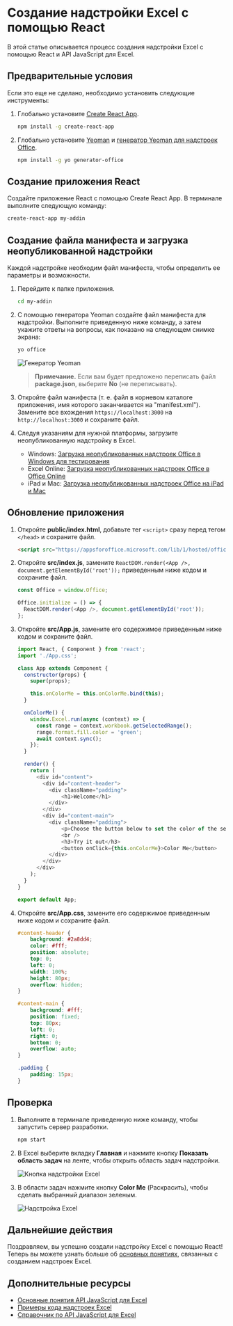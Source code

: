 # <a name="build-an-excel-add-in-using-react"></a>Создание надстройки Excel с помощью React

В этой статье описывается процесс создания надстройки Excel с помощью React и API JavaScript для Excel.

## <a name="prerequisites"></a>Предварительные условия

Если это еще не сделано, необходимо установить следующие инструменты:

1. Глобально установите [Create React App](https://github.com/facebookincubator/create-react-app).

    ```bash
    npm install -g create-react-app
    ```

2. Глобально установите [Yeoman](https://github.com/yeoman/yo) и [генератор Yeoman для надстроек Office](https://github.com/OfficeDev/generator-office).

    ```bash
    npm install -g yo generator-office
    ```

## <a name="generate-a-new-react-app"></a>Создание приложения React

Создайте приложение React с помощью Create React App. В терминале выполните следующую команду:

```bash
create-react-app my-addin
```

## <a name="generate-the-manifest-file-and-sideload-the-add-in"></a>Создание файла манифеста и загрузка неопубликованной надстройки

Каждой надстройке необходим файл манифеста, чтобы определить ее параметры и возможности.

1. Перейдите к папке приложения.

    ```bash
    cd my-addin
    ```

2. С помощью генератора Yeoman создайте файл манифеста для надстройки. Выполните приведенную ниже команду, а затем укажите ответы на вопросы, как показано на следующем снимке экрана:

    ```bash
    yo office
    ```
    ![Генератор Yeoman](../images/yo-office.png)
    >**Примечание.** Если вам будет предложено переписать файл **package.json**, выберите **No** (не переписывать).

3. Откройте файл манифеста (т. е. файл в корневом каталоге приложения, имя которого заканчивается на "manifest.xml"). Замените все вхождения `https://localhost:3000` на `http://localhost:3000` и сохраните файл.

4. Следуя указаниям для нужной платформы, загрузите неопубликованную надстройку в Excel.

    - Windows: [Загрузка неопубликованных надстроек Office в Windows для тестирования](../testing/create-a-network-shared-folder-catalog-for-task-pane-and-content-add-ins.md)
    - Excel Online: [Загрузка неопубликованных надстроек Office в Office Online](../testing/sideload-office-add-ins-for-testing.md#sideload-an-office-add-in-on-office-online)
    - iPad и Mac: [Загрузка неопубликованных надстроек Office на iPad и Mac](../testing/sideload-an-office-add-in-on-ipad-and-mac.md)

## <a name="update-the-app"></a>Обновление приложения

1. Откройте **public/index.html**, добавьте тег `<script>` сразу перед тегом `</head>` и сохраните файл.

    ```html
    <script src="https://appsforoffice.microsoft.com/lib/1/hosted/office.js"></script>
    ```

2. Откройте **src/index.js**, замените `ReactDOM.render(<App />, document.getElementById('root'));` приведенным ниже кодом и сохраните файл. 

    ```typescript
    const Office = window.Office;
    
    Office.initialize = () => {
      ReactDOM.render(<App />, document.getElementById('root'));
    };
    ```

3. Откройте **src/App.js**, замените его содержимое приведенным ниже кодом и сохраните файл. 

    ```js
    import React, { Component } from 'react';
    import './App.css';

    class App extends Component {
      constructor(props) {
        super(props);

        this.onColorMe = this.onColorMe.bind(this);
      }

      onColorMe() {
        window.Excel.run(async (context) => {
          const range = context.workbook.getSelectedRange();
          range.format.fill.color = 'green';
          await context.sync();
        });
      }

      render() {
        return (
          <div id="content">
            <div id="content-header">
              <div className="padding">
                  <h1>Welcome</h1>
              </div>
            </div>
            <div id="content-main">
              <div className="padding">
                  <p>Choose the button below to set the color of the selected range to green.</p>
                  <br />
                  <h3>Try it out</h3>
                  <button onClick={this.onColorMe}>Color Me</button>
              </div>
            </div>
          </div>
        );
      }
    }

    export default App;
    ```

4. Откройте **src/App.css**, замените его содержимое приведенным ниже кодом и сохраните файл. 

    ```css
    #content-header {
        background: #2a8dd4;
        color: #fff;
        position: absolute;
        top: 0;
        left: 0;
        width: 100%;
        height: 80px; 
        overflow: hidden;
    }

    #content-main {
        background: #fff;
        position: fixed;
        top: 80px;
        left: 0;
        right: 0;
        bottom: 0;
        overflow: auto; 
    }

    .padding {
        padding: 15px;
    }
    ```

## <a name="try-it-out"></a>Проверка

1. Выполните в терминале приведенную ниже команду, чтобы запустить сервер разработки.

    ```bash
    npm start
    ```

2. В Excel выберите вкладку **Главная** и нажмите кнопку **Показать область задач** на ленте, чтобы открыть область задач надстройки.

    ![Кнопка надстройки Excel](../images/excel_quickstart_addin_2a.png)

3. В области задач нажмите кнопку **Color Me** (Раскрасить), чтобы сделать выбранный диапазон зеленым.

    ![Надстройка Excel](../images/excel_quickstart_addin_2b.png)

## <a name="next-steps"></a>Дальнейшие действия

Поздравляем, вы успешно создали надстройку Excel с помощью React! Теперь вы можете узнать больше об [основных понятиях](excel-add-ins-core-concepts.md), связанных с созданием надстроек Excel.

## <a name="additional-resources"></a>Дополнительные ресурсы

* [Основные понятия API JavaScript для Excel](excel-add-ins-core-concepts.md)
* [Примеры кода надстроек Excel](http://dev.office.com/code-samples#?filters=excel,office%20add-ins)
* [Справочник по API JavaScript для Excel](../../reference/excel/excel-add-ins-reference-overview.md)
